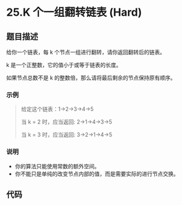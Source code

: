 # 25.K 个一组翻转链表 (Hard)

## 题目描述

给你一个链表，每 k 个节点一组进行翻转，请你返回翻转后的链表。

k 是一个正整数，它的值小于或等于链表的长度。

如果节点总数不是 k 的整数倍，那么请将最后剩余的节点保持原有顺序。

### 示例

> 给定这个链表：1->2->3->4->5
> 
> 当 k = 2 时，应当返回: 2->1->4->3->5
> 
> 当 k = 3 时，应当返回: 3->2->1->4->5

### 说明

- 你的算法只能使用常数的额外空间。
- 你不能只是单纯的改变节点内部的值，而是需要实际的进行节点交换。

## 代码


